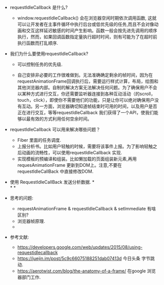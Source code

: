 * requestIdleCallback 是什么?

    * window.requestIdleCallback() 会在浏览器空闲时期依次调用函数, 这就可以让开发者在主事件循环中执行后台或低优先级的任务,而且不会对像动画和交互这样延迟敏感的时间产生影响。函数一般会按先进先调用的顺序执行，然而，如果回调函数指定量执行超时时间，则有可能为了在超时前执行函数而打乱顺序.

* 我们为什么要使用requestIdleCallback?

    * 可以控制任务的优先级.
    
    * 自己安排非必要的工作很难做到。无法准确确定剩余的帧时间，因为在requestAnimationFrame回调执行后，需要运行样式计算，布局，绘图和其他浏览器内部。自制的解决方案无法解决任何问题。为了确保用户不会以某种方式进行交互，你还需要监听器连接到各种互动活动（的scroll，touch，click），即使你不需要他们的功能，只是让你可以绝对确保用户没有互动。另一方面，浏览器确切知道帧结束时可用的时间，以及用户是否正在进行交互，等等requestIdleCallback 我们获得了一个API，使我们能够以最有效的方式利用任何空余时间。

* requestIdleCallback 可以用来解决哪些问题？

    * Fiber 里面的任务调度.
    * 上报分析书。比如用户轻触的时候，需要将该事件上报。为了影响轻触之后动画的流畅性，可以使用requestIdleCallback 实现.
    * 实现模板的预编译和组装。比如懒加载的页面组装新元素,再用 requesAnimationFrame 更新到DOM上。注意,不要在 requestIdleCallBack 中直接修改DOM.

* 使用 RequestIdleCallBack 发送分析数据.
    *  
    * 
    * 
    
* 思考的问题:
    * requestAnimationFrame & requestIdleCallback & setImmediate 有啥区别?
    * 浏览器帧原理.
    * 

* 参考文献:
     * https://developers.google.com/web/updates/2015/08/using-requestidlecallback
     * https://juejin.im/post/5c9c66075188251dab07413d 今日头条 字节跳动.
     * https://aerotwist.com/blog/the-anatomy-of-a-frame/ 在google 浏览器部门工作.
     